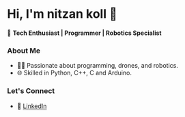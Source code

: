 <!--
**nitzankoll/nitzankoll** is a ✨ _special_ ✨ repository because its `README.md` (this file) appears on your GitHub profile.

Here are some ideas to get you started:

- 🔭 I’m currently working on ...
- 🌱 I’m currently learning ...
- 👯 I’m looking to collaborate on ...
- 🤔 I’m looking for help with ...
- 💬 Ask me about ...
- 📫 How to reach me: ...
- 😄 Pronouns: ...
- ⚡ Fun fact: ...
-->

# Hi, I'm nitzan koll 👋

🚀 **Tech Enthusiast | Programmer | Robotics Specialist**

### About Me
- 👨‍💻 Passionate about programming, drones, and robotics.
- 🌐 Skilled in Python, C++, C and Arduino.

### Let's Connect
- 💼 [LinkedIn](https://linkedin.com/in/your-profile)

<!--
### Featured Projects
- 🏆 [Backgammon Analyzer](https://github.com/your-username/backgammon-analyzer): Analyze backgammon board states with YOLOv5 integration.
- 🤖 [Autonomous Drone Project](https://github.com/your-username/drone-project): Designed and programmed autonomous drones for real-world applications.
- 🌟 [Personal Portfolio](https://your-website.com): Showcasing my projects and experience.

### Let's Connect
- 🌐 [Portfolio](https://your-website.com)
- 💼 [LinkedIn](https://linkedin.com/in/your-profile)
- 📧 [Email](mailto:your-email@example.com)-->
